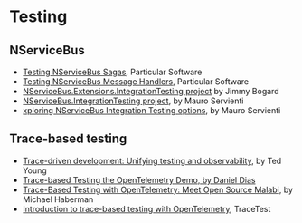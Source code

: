 # Testing

## NServiceBus

- [Testing NServiceBus Sagas](https://docs.particular.net/nservicebus/testing/saga-scenario-testing), Particular Software
- [Testing NServiceBus Message Handlers](https://docs.particular.net/nservicebus/testing/), Particular Software
- [NServiceBus.Extensions.IntegrationTesting project](https://github.com/jbogard/NServiceBus.Extensions.IntegrationTesting) by Jimmy Bogard
- [NServiceBus.IntegrationTesting project](https://github.com/mauroservienti/NServiceBus.IntegrationTesting), by Mauro Servienti
- [xploring NServiceBus Integration Testing options](https://milestone.topics.it/2019/07/04/exploring-nservicebus-integration-testing-options.html), by Mauro Servienti

## Trace-based testing

- [Trace-driven development: Unifying testing and observability](https://www.youtube.com/watch?v=NU-fTr-udZg), by Ted Young
- [Trace-based Testing the OpenTelemetry Demo, by Daniel Dias ](https://opentelemetry.io/blog/2023/testing-otel-demo/)
- [Trace-Based Testing with OpenTelemetry: Meet Open Source Malabi](https://medium.com/opentelemetry/trace-based-testing-with-opentelemetry-meet-open-source-malabi-7ca268788aae), by Michael Haberman
- [Introduction to trace-based testing with OpenTelemetry](https://tracetest.io/blog/introducing-tracetest-trace-based-testing-with-opentelemetry), TraceTest
